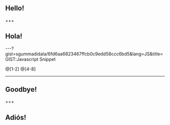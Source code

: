 ## Hello!

+++

## Hola!

---?gist=sgummadidala/6fd6aa6823467ffcb0c9edd58ccc6bd5&lang=JS&title=GIST:Javascript Snippet

@[1-2] @[4-8]

---
## Goodbye!

+++

## Adiós!
